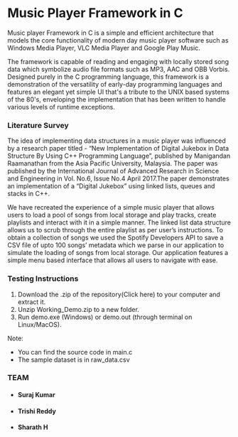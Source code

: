 # Music Player Framework in C

Music player Framework in C is a simple and efficient architecture that models the core functionality of modern day music player software such as Windows Media Player, VLC Media Player and Google Play Music.

The framework is capable of reading and engaging with locally stored song data which symbolize audio file formats such as MP3, AAC and OBB Vorbis. Designed purely in the C programming language, this framework is a demonstration of the versatility of early-day programming languages and features an elegant yet simple UI that's a tribute to the UNIX based systems of the 80's, enveloping the implementation that has been written to handle various levels of runtime exceptions.

### Literature Survey
The idea of implementing data structures in a music player was influenced by a  research paper titled - “New Implementation of Digital Jukebox in Data Structure By Using C++ Programming Language”, published by Manigandan Raamanathan from the Asia Pacific University, Malaysia. The paper was published by the International Journal of Advanced Research in Science and Engineering in Vol. No.6, Issue No.4 April 2017.The paper demonstrates an implementation of a “Digital Jukebox” using linked lists, queues and stacks in C++.

We have recreated the experience of  a simple music player that allows users to load a pool of songs from local storage and play tracks, create playlists and interact with it in a simple manner. The linked list data structure allows us to scrub through the entire playlist as per user’s instructions. To obtain a collection of songs we used the Spotify Developers API to save a CSV file of upto 100 songs’ metadata which we parse in our application to simulate the loading of songs from local storage. Our application features a simple menu based interface that allows all users to navigate with ease.

### Testing Instructions

1. Download the .zip of the repository(Click here) to your computer and extract it.
2. Unzip Working_Demo.zip to a new folder.
3. Run demo.exe (Windows) or demo.out (through terminal on Linux/MacOS).

Note:
 - You can find the source code in main.c
 - The sample dataset is in raw_data.csv



### TEAM
- #### Suraj Kumar
- #### Trishi Reddy
- #### Sharath H

